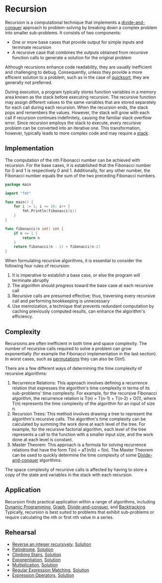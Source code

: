 # Recursion

Recursion is a computational technique that implements a [divide-and-conquer](../dnc) approach to problem-solving by breaking down a complex problem into smaller sub-problems. It consists of two components:

* One or more base cases that provide output for simple inputs and terminate recursion
* A recursive case that combines the outputs obtained from recursive function calls to generate a solution for the original problem

Although recursions enhance code readability, they are usually inefficient and challenging to debug. Consequently, unless they provide a more efficient solution to a problem, such as in the case of [quicksort](../dnc/quick_sort_test.go), they are generally not preferred.

During execution, a program typically stores function variables in a memory area known as the stack before executing recursion. The recursive function may assign different values to the same variables that are stored separately for each call during each recursion. When the recursion ends, the stack pops and remembers the values. However, the stack will grow with each call if recursion continues indefinitely, causing the familiar stack overflow error. Since recursion employs the stack to execute, every recursive problem can be converted into an iterative one. This transformation, however, typically leads to more complex code and may require a [stack](../stack).

## Implementation

The computation of the nth Fibonacci number can be achieved with recursion. For the base cases, it is established that the Fibonacci number for 0 and 1 is respectively 0 and 1. Additionally, for any other number, the Fibonacci number equals the sum of the two preceding Fibonacci numbers.

```Go
package main

import "fmt"

func main() {
	for i := 1; i <= 10; i++ {
		fmt.Println(fibonacci(i))
	}
}

func fibonacci(n int) int {
	if n <= 1 {
		return n
	}
	return fibonacci(n - 1) + fibonacci(n-2)
}
```

When formulating recursive algorithms, it is essential to consider the following four rules of recursion:

1. It is imperative to establish a base case, or else the program will terminate abruptly
2. The algorithm should progress toward the base case at each recursive call
3. Recursive calls are presumed effective; thus, traversing every recursive call and performing bookkeeping is unnecessary
4. Use memoization, a technique that prevents redundant computation by caching previously computed results, can enhance the algorithm's efficiency.

## Complexity

Recursions are often inefficient in both time and space complexity. The number of recursive calls required to solve a problem can grow exponentially (for example the Fibonacci implementation in the last section). In worst cases, such as [permutations](../backtracking/permutations_test.go) they can also be O(n!).

There are a few different ways of determining the time complexity of recursive algorithms:

1. Recurrence Relations: This approach involves defining a recurrence relation that expresses the algorithm's time complexity in terms of its sub-problems' time complexity. For example, for the recursive Fibonacci algorithm, the recurrence relation is T(n) = T(n-1) + T(n-2) + O(1), where T(n) represents the time complexity of the algorithm for an input of size n.
2. Recursion Trees: This method involves drawing a tree to represent the algorithm's recursive calls. The algorithm's time complexity can be calculated by summing the work done at each level of the tree. For example, for the recursive factorial algorithm, each level of the tree represents a call to the function with a smaller input size, and the work done at each level is constant.
3. Master Theorem: This approach is a formula for solving recurrence relations that have the form T(n) = aT(n/b) + f(n). The Master Theorem can be used to quickly determine the time complexity of some [Divide-and-conquer](../dnc) algorithms.

The space complexity of recursive calls is affected by having to store a copy of the state and variables in the stack with each recursion.

## Application

Recursion finds practical application within a range of algorithms, including [Dynamic Programming](../dp), [Graph](../graph), [Divide-and-conquer](../dnc), and [Backtracking](../backtracking). Typically, recursion is best suited to problems that exhibit sub-problems or require calculating the nth or first nth value in a series.

## Rehearsal

* [Reverse an integer recursively](./reverse_number_test.go), [Solution](./reverse_number.go)
* [Palindrome](./is_palindrome_test.go), [Solution](./is_palindrome.go)
* [Climbing Stairs](./climbing_stairs_test.go), [Solution](./climbing_stairs.go)
* [Exponentiation](./exponentiation_test.go), [Solution](./exponentiation.go)
* [Multiplication](./multiplication_test.go), [Solution](./multiplication.go)
* [Regular Expression Matching](./regular_expression_test.go), [Solution](./regular_expression.go)
* [Expression Operators](./expression_operators_test.go), [Solution](./expression_operators.go)
